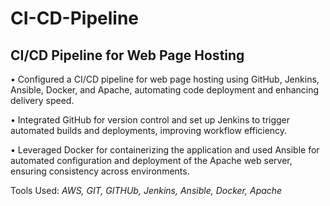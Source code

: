 #  CI-CD-Pipeline
## CI/CD Pipeline for Web Page Hosting

• Configured a CI/CD pipeline for web page hosting using GitHub, Jenkins, Ansible, Docker, and Apache,
automating code deployment and enhancing delivery speed.

• Integrated GitHub for version control and set up Jenkins to trigger automated builds and deployments,
improving workflow efficiency.

• Leveraged Docker for containerizing the application and used Ansible for automated configuration and
deployment of the Apache web server, ensuring consistency across environments.

Tools Used: *AWS, GIT, GITHUb, Jenkins, Ansible, Docker, Apache*
